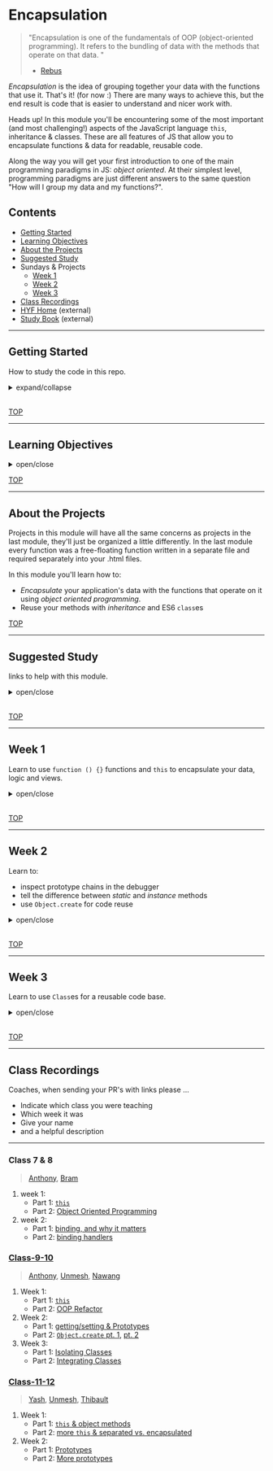 # Encapsulation

> "Encapsulation is one of the fundamentals of OOP (object-oriented programming). It refers to the bundling of data with the methods that operate on that data. "
>
> - [Rebus](https://press.rebus.community/programmingfundamentals/chapter/encapsulation/)

_Encapsulation_ is the idea of grouping together your data with the functions that use it. That's it! (for now :) There are many ways to achieve this, but the end result is code that is easier to understand and nicer work with.

Heads up! In this module you'll be encountering some of the most important (and most challenging!) aspects of the JavaScript language `this`, inheritance & classes. These are all features of JS that allow you to encapsulate functions & data for readable, reusable code.

Along the way you will get your first introduction to one of the main programming paradigms in JS: _object oriented_. At their simplest level, programming paradigms are just different answers to the same question "How will I group my data and my functions?".

## Contents

- [Getting Started](#getting-started)
- [Learning Objectives](#learning-objectives)
- [About the Projects](#about-the-projects)
- [Suggested Study](#suggested-study)
- Sundays & Projects
  - [Week 1](#week-1)
  - [Week 2](#week-2)
  - [Week 3](#week-3)
- [Class Recordings](#class-recordings)
- [HYF Home](https://home.hackyourfuture.be/) (external)
- [Study Book](https://hackyourfuture.github.io/study/) (external)

---

## Getting Started

How to study the code in this repo.

<details>
<summary>expand/collapse</summary>
<br>

> You will need [NPM](https://docs.npmjs.com/downloading-and-installing-node-js-and-npm) and [nvm](https://github.com/nvm-sh/nvm#installing-and-updating) on your computer to study this material
>
> Using a browser with good DevTools will make your life easier: [Chromium](http://www.chromium.org/getting-involved/download-chromium), [FireFox](https://www.mozilla.org/en-US/firefox/new/), [Edge](https://www.microsoft.com/edge), [Chrome](https://www.google.com/chrome/)

1. Install or update the `study-lenses` package globally
   - `npm install -g study-lenses` (if you do not have it already)
   - `npm update -g study-lenses` (if you already have it installed)
1. Clone this repository:
   - `git clone git@github.com:HackYourFutureBelgium/encapsulation.git` (SSH) (recommended)
   - `git clone https://github.com/HackYourFutureBelgium/encapsulation.git` (HTTPS)
   - `gh repo clone HackYourFutureBelgium/encapsulation` (GH CLI)
1. `cd` into the repository
   - `cd state`
1. Run the `study` command from your CLI
   - `study`
1. The material will open in your default browser, you're good to go!

> If you have a windows computer and get this error:
>
> - `... /study.ps1 cannot be loaded because running scripts ...`
>
> follow the instructions in [this StackOverflow answer](https://stackoverflow.com/a/63424744), that should take care of it ; )

</details>
<br>

[TOP](#encapsulation)

---

## Learning Objectives

<details>
<summary>open/close</summary>

### Vocabulary

- **Encapsulation**
- **Object Oriented Programming**
- **Inheritance**
- **Code Reuse (DRY)**

* Data-first development
  - Understanding applications as Data + User Interactions
  - Developing from the "inside" out: Writing the core object before the user interface
* Organizing your projects into _modules_
* Object Oriented TDD
  - Using tests to define and verify OOP programs

### Hard Skills

- Use the keyword `this`
  - Be able to refactor functions into methods
  - Be able to refactor methods into functions
  - Plan and implement objects based on User Stories
- Use `getters` and `setters`
  - Be able to refactor between properties, methods and getters/setters
- Using `import` & `export` to organize your codebase
- Understand _prototypical inheritance_
- Use ES6 `Class`es to organize your code
  - Be able to refactor between constructor functions & classes
  - Use classes to create simple programs
- `bind`ing handlers to `this`
- `function () {}` vs. `() => {}`
  - How does each one treat `this` differently?
- Closure 101:
  - Using `() => {}` handlers to avoid binding

</details>

[TOP](#encapsulation)

---

## About the Projects

Projects in this module will have all the same concerns as projects in the last module, they'll just be organized a little differently. In the last module every function was a free-floating function written in a separate file and required separately into your .html files.

In this module you'll learn how to:

- _Encapsulate_ your application's data with the functions that operate on it using _object oriented programming_.
- Reuse your methods with _inheritance_ and ES6 `class`es

[TOP](#encapsulation)

---

## Suggested Study

links to help with this module.

<details>
<summary>open/close</summary>
<br>

### Helpful Links

- [Practical JavaScript Tutorial](https://watchandcode.com/p/practical-javascript) (best tutorial ever)
- [study.hyf.be/js/oop](https://study.hackyourfuture.be/javascript/oop) (more links)
- Getters & Setters
  - [Mosh](https://programmingwithmosh.com/javascript/javascript-properties-getters-and-setters/)
  - [Zell](https://dev.to/zellwk/why-use-getters-and-setters-functions-5a5f)

### Binding

- [Examples of `this` and bind](https://www.youtube.com/watch?v=PIkA60I0dKU)
- FunFunFunction
  - [this & bind pt. 1](https://www.youtube.com/watch?v=GhbhD1HR5vk&list=PL0zVEGEvSaeHBZFy6Q8731rcwk0Gtuxub)
  - [this & bind pt. 2](https://www.youtube.com/watch?v=PIkA60I0dKU&list=PL0zVEGEvSaeHBZFy6Q8731rcwk0Gtuxub&index=2)
- Zach Gordon: [this](https://www.youtube.com/watch?v=2qMKjWf1KdE), [binding this](https://www.youtube.com/watch?v=73aAyap_88w), [example: event handlers](https://www.youtube.com/watch?v=sxRnmKldiBs)
- [Binding example in JS Tutor](http://www.pythontutor.com/javascript.html#code=function%20returnThis%28%29%20%7B%0A%20%20return%20this%3B%0A%7D%0Aconst%20demo0%20%3D%20returnThis%28%29%3B%0A%0Aconst%20obj1%20%3D%20%7B%0A%20%20id%3A%201,%0A%20%20returnThis%0A%7D%3B%0Aconst%20demo1%20%3D%20obj1.returnThis%28%29%3B%0A%0Aconst%20obj2%20%3D%20%7B%20id%3A%202%20%7D%3B%0Aconst%20boundToObj2%20%3D%20returnThis.bind%28obj2%29%3B%0Aconst%20demo2%20%3D%20boundToObj2%28%29%3B%0A%0Aconst%20boundToLiteral%20%3D%20returnThis.bind%28%7B%20id%3A%203%20%7D%29%3B%0Aconst%20demo3%20%3D%20boundToLiteral%28%29%3B&curInstr=0&mode=display&origin=opt-frontend.js&py=js&rawInputLstJSON=%5B%5D)
- [`() => {}` vs. `function() {}`](https://www.freecodecamp.org/news/when-and-why-you-should-use-es6-arrow-functions-and-when-you-shouldnt-3d851d7f0b26/)

### Prototypes & Delegation

- [Common Misconceptions](https://medium.com/javascript-scene/common-misconceptions-about-inheritance-in-javascript-d5d9bab29b0a)

### ES6 Modules

- articles
  - [javascript.info/modules-intro](https://javascript.info/modules-intro)
  - [javascript.info/import-export](https://javascript.info/import-export)
  - [javascripttutorial.net](https://www.javascripttutorial.net/es6/es6-modules/)
- videos
  - [Web Dev Simplified](https://www.youtube.com/watch?v=cRHQNNcYf6s)
  - [The Codeholic](https://www.youtube.com/watch?v=ananPWEdfDA)
  - [Meth Meth Method](https://www.youtube.com/watch?v=aWah7hLrSa8)
  - [HYF class recording](https://vimeo.com/412299042)

### Exercises

- [Isolate](./isolate/index.html)
- [Integrate](./integrate/README.md)

### Code to Study

- [Example Projects](./example-projects/README.md)

### OOP TDD

- [numbery-organizer](https://github.com/hackyourfuturebelgium/numbery-organizer)
- [Bowling](https://github.com/codicepulito/tdd-js-tutorial-bowling)
- Iron Hack: [Maze (constructor)](https://github.com/ironhack-labs/lab-javascript-maze), [Vikings (classes)](https://github.com/ironhack-labs/lab-javascript-vikings)
- Rolling Scopes: [TicTacToe](https://github.com/rolling-scopes-school/tic-tac-toe), [Finite State Machine](https://github.com/rolling-scopes-school/finite-state-machine)
- [Kata for Fun (not only OOP)](https://github.com/edsonha/kata-for-fun)

</details>
<br>

[TOP](#encapsulation)

---

## Week 1

Learn to use `function () {}` functions and `this` to encapsulate your data, logic and views.

<details>
<summary>open/close</summary>
<br>

### Before Class

- [Mosh explains `this`](https://www.youtube.com/watch?v=gvicrj31JOM)
- [Traversy OOP Crashcourse](https://www.youtube.com/watch?v=vDJpGenyHaA) (first 10 minutes)
- [javascript.info/object-methods](https://javascript.info/object-methods)
- [StackOverflow](https://stackoverflow.com/questions/17486854/how-to-create-a-method-in-object-literal-notation)
- [() => {} vs. function() {}](https://www.freecodecamp.org/news/when-and-why-you-should-use-es6-arrow-functions-and-when-you-shouldnt-3d851d7f0b26/)
- Isolate:
  - Functions to Methods (examples)

### During Class

#### Before Break

- Isolate
  - Functions to Methods
  - Getters & Setters

#### After Break

- ./refactors/cycler (example)
  1. 2-encapsulated
- Integrate (exercise)
  - 01-app-objects/exercises/average

### After Class

No project this week.

Spend your time getting familiar with `this` and following the [Practical JavaScript Tutorial](https://watchandcode.com/p/practical-javascript) (best tutorial ever). It will be a great review of what we've covered at HYF. Take a moment to appreciate how much you've learned!

Looking for a little challenge? Try refactoring the tutorial's final code into this [Practical JavaScript starter repo](https://github.com/HackYourFutureBelgium/practical-javascript-refactor-starter)

</details>
<br>

[TOP](#encapsulation)

---

## Week 2

Learn to:

- inspect prototype chains in the debugger
- tell the difference between _static_ and _instance_ methods
- use `Object.create` for code reuse

<details>
<summary>open/close</summary>
<br>

### Before Class

- Prototype Delegation
  - [Just JavaScript](https://github.com/HackYourFutureBelgium/just-javascript/tree/master/09-prototypes)
  - [prototype chain diagram](./diagrams/prototype-chain-1.jpeg)
  - [more detailed diagram](./diagrams/prototype-chain-2.jpeg)
  - [javascript.info](https://javascript.info/prototype-inheritance)
- `Object.create()`
  - FunFunFunction: [Prototypes in JavaScript](https://www.youtube.com/watch?v=riDVvXZ_Kb4), [Prototype Basics](https://www.youtube.com/watch?v=YkoelSTUy7A&list=PL0zVEGEvSaeHBZFy6Q8731rcwk0Gtuxub&index=3),[`Object.create()`](https://www.youtube.com/watch?v=CDFN1VatiJA)
  - [Griffith](https://www.youtube.com/watch?v=qqyZn8X9M3I)
  - [WebTunings](https://www.youtube.com/watch?v=4MUgn3XeOZM)
  - [MDN](https://developer.mozilla.org/en-US/docs/Web/JavaScript/Reference/Global_Objects/Object/create)
- Code to Study:
  - [Cycler Refactor](./example-projects/refactors/cycler) through `5-create-many.html`

### During Class

#### Before Break

- Isolate: 7. Prototype Delegation

#### After Break

- Isolate: 8. `Object.create`
- Integrate: 3. `Object.create`

### After Class

> group or individual, your choice

List Manager! Following up on the tutorial from last week, you will build a web page that allows users to create as many lists as they want, each with a different title. You will need to refactor the todo list from WatchAndCode into a prototype object that can be used to create new list instances with `Object.create`. There is a [starter repository](https://github.com/HackYourFutureBelgium/starter-encapsulation-list-prototype) with the basics to get you started. Enjoy!

#### Checklist

Individual Checklist:

```md
- [ ] [repo](https://github.com/_/_) with a complete README
- [ ] [live demo](https://_.github.io/_)
- [ ] [project-planning](_https://github.com/_/_/tree/master/project-planning)
```

Group Checklist:

```md
- [ ] [repo](https://github.com/_/_) with a complete README
- [ ] [live demo](https://_.github.io/_)
- [ ] [project-planning](_https://github.com/_/_/tree/master/project-planning)
- [ ] [A project board](https://github.com/_/_/projects/X)
- [ ] [One issue per task](https://github.com/_/_/issues) (with labels and milestones)
- [ ] [One branch per issue](https://github.com/_/_/network)
- [ ] [One reviewed PR per completed issue](https://github.com/_/__/pulls?q=is%3Apr+is%3Aclosed)
```

> check out past classes for inspiration - [9-10](https://github.com/HackYourFutureBelgium/class-9-10/projects/7)

</details>
<br>

[TOP](#encapsulation)

---

## Week 3

Learn to use `Class`es for a reusable code base.

<details>
<summary>open/close</summary>
<br>

### Before Class

- Classes
  - [Traversy](https://www.youtube.com/watch?v=RBLIm5LMrmc)
  - [javascript.info](https://javascript.info/class)
  - [Beau](https://www.youtube.com/watch?v=bq_jZY6Skto)
  - [MDN](https://developer.mozilla.org/en-US/docs/Web/JavaScript/Reference/Classes)

### During Class

#### Before Break

- [isolate](./isolate/index.html)
  - 9. Classes

#### After Break

- [integrate](./integrate/index.html)
  - 5. Classes

### After Class

> after class

Impress yourselves! Using [this starter repository](https://github.com/HackYourFutureBelgium/encapsulation-starter-wk-3-class/), plan and scope a project of your choosing. This can be a totally new idea or a reworking of a previous project.

If your group decides to continue last week's project, there's no need to move to a new repository. Just try refactoring your project from prototypes to classes.

#### Checklist

```md
coming soon
```

</details>
<br>

[TOP](#encapsulation)

---

## Class Recordings

Coaches, when sending your PR's with links please ...

- Indicate which class you were teaching
- Which week it was
- Give your name
- and a helpful description

---

### Class 7 & 8

> [Anthony](https://github.com/Toinne/), [Bram](https://github.com/bramdevries/)

1. week 1:
   - Part 1: [`this`](https://vimeo.com/399611933)
   - Part 2: [Object Oriented Programming](https://vimeo.com/399631422)
2. week 2:
   - Part 1: [binding, and why it matters](https://vimeo.com/401830596)
   - Part 2: [binding handlers](https://vimeo.com/401853625)

### [Class-9-10](https://hackyourfuturebelgium.github.io/class-9-10)

> [Anthony](https://github.com/Toinne/), [Unmesh](https://github.com/unmeshvrije/), [Nawang](https://github.com/nawatend)

1. Week 1:
   - Part 1: [`this`](https://vimeo.com/453294595)
   - Part 2: [OOP Refactor](https://vimeo.com/453294872)
2. Week 2:
   - Part 1: [getting/setting & Prototypes](https://vimeo.com/455538183)
   - Part 2: [`Object.create` pt. 1](https://vimeo.com/455538415), [pt. 2](https://vimeo.com/455538951)
3. Week 3:
   - Part 1: [Isolating Classes](https://vimeo.com/457832595)
   - Part 2: [Integrating Classes](https://vimeo.com/457832956)

### [Class-11-12](https://github.com/hackyourfuturebelgium/class-11-12)

> [Yash](https://github.com/yash-kapila), [Unmesh](https://github.com/unmeshvrije/), [Thibault](https://github.com/ThibaultLesuisse)

1. Week 1:
   - Part 1: [`this` & object methods](https://vimeo.com/499602299)
   - Part 2: [more `this` & separated vs. encapsulated](https://vimeo.com/499602628)
1. Week 2:
   - Part 1: [Prototypes](https://vimeo.com/501759856)
   - Part 2: [More prototypes](https://vimeo.com/501760204)
